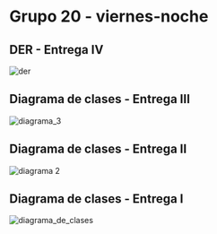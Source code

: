 # Grupo 20 - viernes-noche

## DER - Entrega IV
![der](https://github.com/dds-utn/2021-vi-no-grupo-20/blob/main/resources/DER.jpg)

## Diagrama de clases - Entrega III
![diagrama_3](https://github.com/dds-utn/2021-vi-no-grupo-20/blob/main/resources/diagrama%20de%20clases%20-%20Entrega%203.png)

## Diagrama de clases - Entrega II
![diagrama 2](https://github.com/dds-utn/2021-vi-no-grupo-20/blob/main/resources/diagrama%20clases%20-%20entrega%202.png)


## Diagrama de clases - Entrega I
![diagrama_de_clases](https://github.com/dds-utn/2021-vi-no-grupo-20/blob/main/resources/diagrama%20de%20clases%20-%20entrega%201.png)
